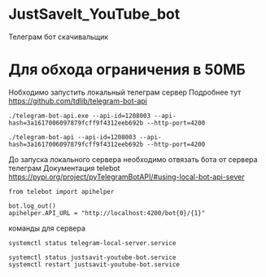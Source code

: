 # JustSaveIt_YouTube_bot

Телеграм бот скачивальщик

# Для обхода ограничения в 50МБ

Нобходимо запустить локальный телеграм сервер
Подробнее тут https://github.com/tdlib/telegram-bot-api

```
./telegram-bot-api.exe --api-id=1208003 --api-hash=3a1617006097879fcff9f4312eeb692b --http-port=4200

./telegram-bot-api --api-id=1208003 --api-hash=3a1617006097879fcff9f4312eeb692b --http-port=4200

```

До запуска локального сервера необходимо отвязать бота от сервера телеграм
Документация telebot https://pypi.org/project/pyTelegramBotAPI/#using-local-bot-api-sever

```
from telebot import apihelper

bot.log_out()
apihelper.API_URL = "http://localhost:4200/bot{0}/{1}"

```

команды для сервера

```
systemctl status telegram-local-server.service

systemctl status justsavit-youtube-bot.service
systemctl restart justsavit-youtube-bot.service
```
